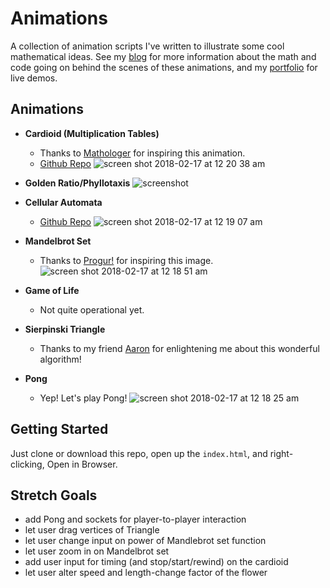 
# Animations
A collection of animation scripts I've written to illustrate some cool mathematical ideas. See my [blog](http://zstout.com/#/math) for more information about the math and code going on behind the scenes of these animations, and my [portfolio](http://zstout.com/#/portfolio) for live demos.

## Animations
- **Cardioid (Multiplication Tables)**
    - Thanks to [Mathologer](http://www.youtube.com/watch?v=qhbuKbxJsk8) for inspiring this animation.
    - [Github Repo](http://github.com/zackstout/Cardioid-animation)
![screen shot 2018-02-17 at 12 20 38 am](https://user-images.githubusercontent.com/29472568/36338585-03bd5992-1379-11e8-8173-5e5acfb72ed9.png)

- **Golden Ratio/Phyllotaxis**
    ![screenshot](https://user-images.githubusercontent.com/29472568/36338581-db18c062-1378-11e8-8eb5-66bc740ff833.png)

- **Cellular Automata**
    - [Github Repo](https://github.com/zackstout/cellular-automata)
    ![screen shot 2018-02-17 at 12 19 07 am](https://user-images.githubusercontent.com/29472568/36338589-0e29a9c6-1379-11e8-8dcc-100a873bff6d.png)

- **Mandelbrot Set**
    - Thanks to [Progur!](http://progur.com/2017/02/create-mandelbrot-fractal-javascript.html) for inspiring this image.
    ![screen shot 2018-02-17 at 12 18 51 am](https://user-images.githubusercontent.com/29472568/36338597-3cb5e782-1379-11e8-8111-1d87497c9e7d.png)

- **Game of Life**
    - Not quite operational yet.

- **Sierpinski Triangle**
    - Thanks to my friend [Aaron](http://github.com/bozeman42) for enlightening me about this wonderful algorithm!

- **Pong**
    - Yep! Let's play Pong!
    ![screen shot 2018-02-17 at 12 18 25 am](https://user-images.githubusercontent.com/29472568/36338598-44b3650e-1379-11e8-8a11-78ac9af6869f.png)


## Getting Started
Just clone or download this repo, open up the `index.html`, and right-clicking, Open in Browser.

## Stretch Goals
- add Pong and sockets for player-to-player interaction
- let user drag vertices of Triangle
- let user change input on power of Mandlebrot set function
- let user zoom in on Mandelbrot set
- add user input for timing (and stop/start/rewind) on the cardioid
- let user alter speed and length-change factor of the flower
